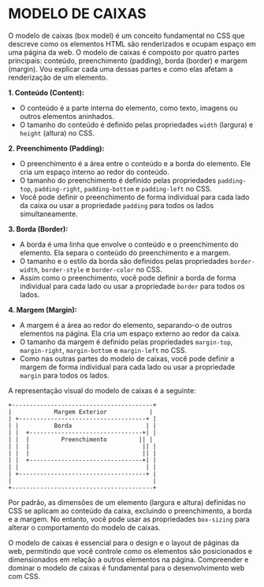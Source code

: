 # MODELO DE CAIXAS
O modelo de caixas (box model) é um conceito fundamental no CSS que descreve como os elementos HTML são renderizados e ocupam espaço em uma página da web. O modelo de caixas é composto por quatro partes principais: conteúdo, preenchimento (padding), borda (border) e margem (margin). Vou explicar cada uma dessas partes e como elas afetam a renderização de um elemento.

**1. Conteúdo (Content):**
   - O conteúdo é a parte interna do elemento, como texto, imagens ou outros elementos aninhados.
   - O tamanho do conteúdo é definido pelas propriedades `width` (largura) e `height` (altura) no CSS.

**2. Preenchimento (Padding):**
   - O preenchimento é a área entre o conteúdo e a borda do elemento. Ele cria um espaço interno ao redor do conteúdo.
   - O tamanho do preenchimento é definido pelas propriedades `padding-top`, `padding-right`, `padding-bottom` e `padding-left` no CSS.
   - Você pode definir o preenchimento de forma individual para cada lado da caixa ou usar a propriedade `padding` para todos os lados simultaneamente.

**3. Borda (Border):**
   - A borda é uma linha que envolve o conteúdo e o preenchimento do elemento. Ela separa o conteúdo do preenchimento e a margem.
   - O tamanho e o estilo da borda são definidos pelas propriedades `border-width`, `border-style` e `border-color` no CSS.
   - Assim como o preenchimento, você pode definir a borda de forma individual para cada lado ou usar a propriedade `border` para todos os lados.

**4. Margem (Margin):**
   - A margem é a área ao redor do elemento, separando-o de outros elementos na página. Ela cria um espaço externo ao redor da caixa.
   - O tamanho da margem é definido pelas propriedades `margin-top`, `margin-right`, `margin-bottom` e `margin-left` no CSS.
   - Como nas outras partes do modelo de caixas, você pode definir a margem de forma individual para cada lado ou usar a propriedade `margin` para todos os lados.

A representação visual do modelo de caixas é a seguinte:

```
+----------------------------------------+
|            Margem Exterior            |
| +------------------------------------+ |
| |          Borda                     | |
| |  +--------------------------------+| |
| |  |         Preenchimento         || |
| |  |                                || |
| |  |                                || |
| |  +--------------------------------+| |
| |                                    | |
| +------------------------------------+ |
|                                        |
+----------------------------------------+
```

Por padrão, as dimensões de um elemento (largura e altura) definidas no CSS se aplicam ao conteúdo da caixa, excluindo o preenchimento, a borda e a margem. No entanto, você pode usar as propriedades `box-sizing` para alterar o comportamento do modelo de caixas.

O modelo de caixas é essencial para o design e o layout de páginas da web, permitindo que você controle como os elementos são posicionados e dimensionados em relação a outros elementos na página. Compreender e dominar o modelo de caixas é fundamental para o desenvolvimento web com CSS.